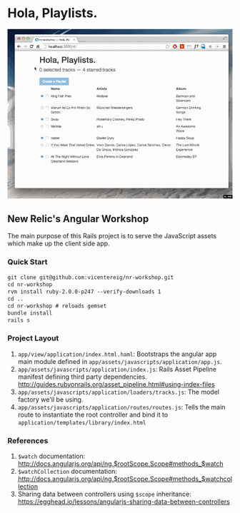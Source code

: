 # Hola, Playlists.

![2MB animated screenshot :)](./attrezzo/hola-playlists.gif)

## New Relic's Angular Workshop

The main purpose of this Rails project is to serve the JavaScript assets which make up the client side app.

### Quick Start

```
git clone git@github.com:vicentereig/nr-workshop.git
cd nr-workshop
rvm install ruby-2.0.0-p247 --verify-downloads 1
cd ..
cd nr-workshop # reloads gemset
bundle install
rails s
```

### Project Layout

1. `app/view/application/index.html.haml`: Bootstraps the angular app main module defined in `app/assets/javascripts/application/app.js`.
2. `app/assets/javascripts/application/index.js`: Rails Asset Pipeline manifest defining third party dependencies. http://guides.rubyonrails.org/asset_pipeline.html#using-index-files
3. `app/assets/javascripts/application/loaders/tracks.js`: The model factory we'll be using.
4. `app/assets/javascripts/application/routes/routes.js`: Tells the main route to instantiate the root controller and bind it to `application/templates/library/index.html`

### References

1. `$watch` documentation: http://docs.angularjs.org/api/ng.$rootScope.Scope#methods_$watch
2. `$watchCollection` documentation: http://docs.angularjs.org/api/ng.$rootScope.Scope#methods_$watchcollection
3. Sharing data between controllers using `$scope` inheritance: https://egghead.io/lessons/angularjs-sharing-data-between-controllers








